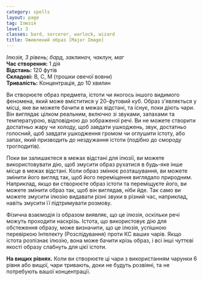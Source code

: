 ```yaml
---
category: spells
layout: page
tag: Ілюзія
level: 3
classes: bard, sorcerer, warlock, wizard
title: Оживлений образ [Major Image]
---
```


_Ілюзія, 3 рівень; бард, заклинач, чаклун, маг_    
**Час створення:** 1 дія    
**Відстань:** 120 футів    
**Складові:** В, С, М (трошки овечої вовни)    
**Тривалість:** Концентрація, до 10 хвилин    

Ви створюєте образ предмета, істоти чи якогось іншого видимого феномена, який може вміститися у 20-футовий куб. Образ з'являється у місці, яке ви можете бачити в межах відстані, та існує, поки діють чари. Він виглядає цілком реальним, включно зі звуками, запахами та температурою, відповідною до зображеної речі. Ви не можете створити достатньо жару чи холоду, щоб завдати ушкоджень, звук, достатньо голосний, щоб завдати ушкодження громом чи оглушити істоту, або запах, який призводить до нездужання істоти (подібно до смороду троглодитів).    

Поки ви залишаєтеся в межах відстані для ілюзії, ви можете використовувати дію, щоб змусити образ рухатися в будь-яке інше місце в межах відстані. Коли образ змінює розташування, ви можете змінити його вигляд так, щоб його переміщення виглядало природним. Наприклад, якщо ви створюєте образ істоти та переміщуєте його, ви можете змінити образ так, щоб він виглядав, ніби йде. Так само ви можете змусити ілюзію видавати різні звуки в різний час, наприклад, навіть змусити її підтримувати розмову.    

Фізична взаємодія із образом виявляє, що це ілюзія, оскільки речі можуть проходити наскрізь. Істота, що використовує дію для обстеження образу, може визначити, що це ілюзія, успішною перевіркою Інтелекту (Розслідування) проти КС ваших чарів. Якщо істота розпізнає ілюзію, вона може бачити крізь образ, і всі інші чуттєві якості образу слабнуть для цієї істоти.   

**На вищих рівнях.** Коли ви створюєте ці чари з використанням чарунки 6 рівня або вищої, чари тривають, доки не будуть розвіяні, та не потребують вашої концентрації. 
